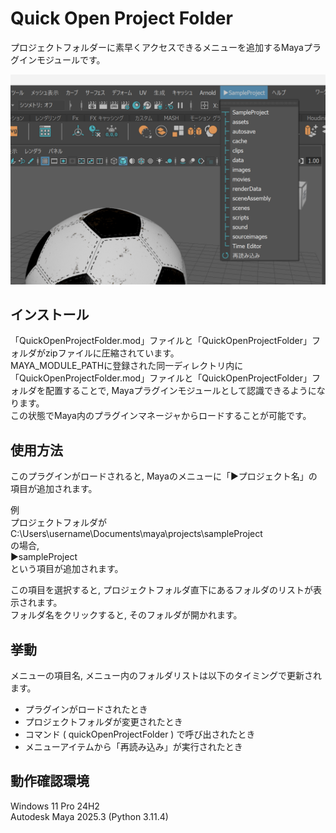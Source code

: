 # Quick Open Project Folder
プロジェクトフォルダーに素早くアクセスできるメニューを追加するMayaプラグインモジュールです。  

![](/README_resource/screenshot.png)
## インストール
「QuickOpenProjectFolder.mod」ファイルと「QuickOpenProjectFolder」フォルダがzipファイルに圧縮されています。  
MAYA_MODULE_PATHに登録された同一ディレクトリ内に「QuickOpenProjectFolder.mod」ファイルと「QuickOpenProjectFolder」フォルダを配置することで, Mayaプラグインモジュールとして認識できるようになります。  
この状態でMaya内のプラグインマネージャからロードすることが可能です。
## 使用方法
このプラグインがロードされると, Mayaのメニューに「▶プロジェクト名」の項目が追加されます。  

例  
プロジェクトフォルダが  
C:\Users\username\Documents\maya\projects\sampleProject  
の場合,  
▶sampleProject  
という項目が追加されます。  

この項目を選択すると, プロジェクトフォルダ直下にあるフォルダのリストが表示されます。  
フォルダ名をクリックすると, そのフォルダが開かれます。
## 挙動
メニューの項目名, メニュー内のフォルダリストは以下のタイミングで更新されます。
- プラグインがロードされたとき
- プロジェクトフォルダが変更されたとき
- コマンド ( quickOpenProjectFolder ) で呼び出されたとき
- メニューアイテムから「再読み込み」が実行されたとき
## 動作確認環境
Windows 11 Pro 24H2  
Autodesk Maya 2025.3 (Python 3.11.4)